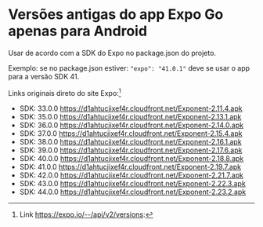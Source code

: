 # Versões antigas do app Expo Go apenas para Android

Usar de acordo com a SDK do Expo no package.json do projeto.

Exemplo: se no package.json estiver: ` "expo": "41.0.1" ` deve se usar o app para a versão SDK 41.

Links originais direto do site Expo:[^1]

- SDK: 33.0.0 https://d1ahtucjixef4r.cloudfront.net/Exponent-2.11.4.apk
- SDK: 35.0.0 https://d1ahtucjixef4r.cloudfront.net/Exponent-2.13.1.apk
- SDK: 36.0.0	https://d1ahtucjixef4r.cloudfront.net/Exponent-2.14.0.apk
- SDK: 37.0.0 https://d1ahtucjixef4r.cloudfront.net/Exponent-2.15.4.apk
- SDK: 38.0.0 https://d1ahtucjixef4r.cloudfront.net/Exponent-2.16.1.apk
- SDK: 39.0.0 https://d1ahtucjixef4r.cloudfront.net/Exponent-2.17.6.apk
- SDK: 40.0.0 https://d1ahtucjixef4r.cloudfront.net/Exponent-2.18.8.apk
- SDK: 41.0.0 https://d1ahtucjixef4r.cloudfront.net/Exponent-2.19.7.apk
- SDK: 42.0.0 https://d1ahtucjixef4r.cloudfront.net/Exponent-2.21.7.apk
- SDK: 43.0.0 https://d1ahtucjixef4r.cloudfront.net/Exponent-2.22.3.apk
- SDK: 44.0.0 https://d1ahtucjixef4r.cloudfront.net/Exponent-2.23.2.apk

[^1]: Link https://expo.io/--/api/v2/versions:
